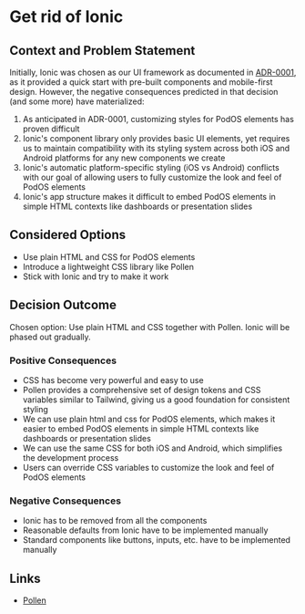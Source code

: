 # Get rid of Ionic

## Context and Problem Statement

Initially, Ionic was chosen as our UI framework as documented in [ADR-0001](0001-use-stenciljs-and-ionic-for-components.md), as it provided a quick start with pre-built components and mobile-first design. However, the negative consequences predicted in that decision (and some more) have materialized:

1. As anticipated in ADR-0001, customizing styles for PodOS elements has proven difficult
2. Ionic's component library only provides basic UI elements, yet requires us to maintain compatibility with its styling system across both iOS and Android platforms for any new components we create
3. Ionic's automatic platform-specific styling (iOS vs Android) conflicts with our goal of allowing users to fully customize the look and feel of PodOS elements
4. Ionic's app structure makes it difficult to embed PodOS elements in simple HTML contexts like dashboards or presentation slides

## Considered Options

- Use plain HTML and CSS for PodOS elements
- Introduce a lightweight CSS library like Pollen
- Stick with Ionic and try to make it work

## Decision Outcome

Chosen option: Use plain HTML and CSS together with Pollen. Ionic will be phased out gradually.

### Positive Consequences

- CSS has become very powerful and easy to use
- Pollen provides a comprehensive set of design tokens and CSS variables similar to Tailwind, giving us a good foundation for consistent styling
- We can use plain html and css for PodOS elements, which makes it easier to embed PodOS elements in simple HTML contexts like dashboards or presentation slides
- We can use the same CSS for both iOS and Android, which simplifies the development process
- Users can override CSS variables to customize the look and feel of PodOS elements

### Negative Consequences

- Ionic has to be removed from all the components
- Reasonable defaults from Ionic have to be implemented manually
- Standard components like buttons, inputs, etc. have to be implemented manually

## Links

- [Pollen](https://pollen.style)
